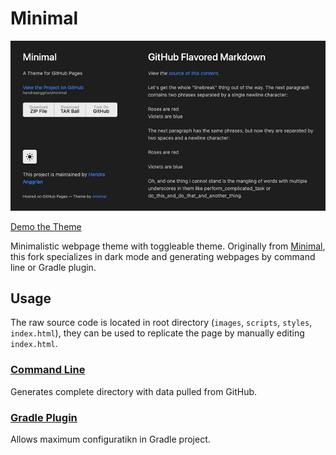 Minimal
=======

![](images/preview.png)

[Demo the Theme](http://hendraanggrian.com/minimal)

Minimalistic webpage theme with toggleable theme.
Originally from [Minimal](https://github.com/orderedlist/minimal), this fork specializes in dark mode and generating webpages by command line or Gradle plugin.

Usage
-----

The raw source code is located in root directory (`images`, `scripts`, `styles`, `index.html`), they can be used to replicate the page by manually editing `index.html`.

### [Command Line](CLI.md)

Generates complete directory with data pulled from GitHub.

### [Gradle Plugin](GRADLE_PLUGIN.md)

Allows maximum configuratikn in Gradle project.